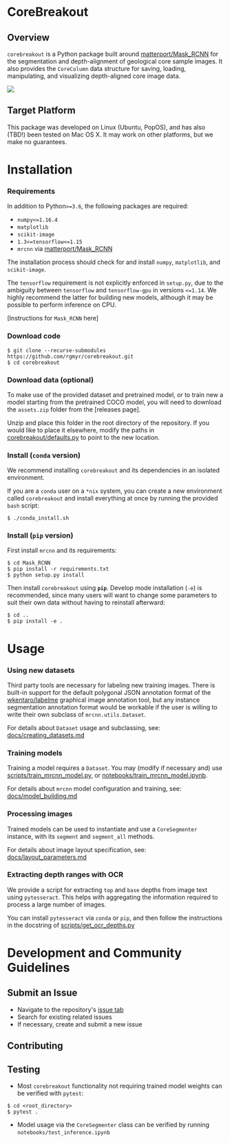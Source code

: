 # CoreBreakout

## Overview

`corebreakout` is a Python package built around [matterport/Mask\_RCNN](https://github.com/matterport/Mask_RCNN) for the segmentation and depth-alignment of geological core sample images. It also provides the `CoreColumn` data structure for saving, loading, manipulating, and visualizing depth-aligned core image data.

![](docs/images/JOSS_figure_workflow.png)


## Target Platform

This package was developed on Linux (Ubuntu, PopOS), and has also (TBD!) been tested on Mac OS X. It may work on other platforms, but we make no guarantees.

# Installation

### Requirements

In addition to Python`>=3.6`, the following packages are required:

- `numpy<=1.16.4`
- `matplotlib`
- `scikit-image`
- `1.3<=tensorflow<=1.15`
- `mrcnn` via [matterport/Mask\_RCNN](https://github.com/matterport/Mask_RCNN)

The installation process should check for and install `numpy`, `matplotlib`, and `scikit-image`.

The `tensorflow` requirement is not explicitly enforced in `setup.py`, due to the ambiguity between `tensorflow` and `tensorflow-gpu` in versions `<=1.14`. We highly recommend the latter for building new models, although it may be possible to perform inference on CPU.

[Instructions for `Mask_RCNN` here]

### Download code

```
$ git clone --recurse-submodules https://github.com/rgmyr/corebreakout.git
$ cd corebreakout
```

### Download data (optional)

To make use of the provided dataset and pretrained model, or to train new a model starting from the pretrained COCO model, you will need to download the `assets.zip` folder from the [releases page].

Unzip and place this folder in the root directory of the repository. If you would like to place it elsewhere, modify the paths in [corebreakout/defaults.py](https://github.com/rgmyr/corebreakout/blob/master/corebreakout/defaults.py) to point to the new location.


### Install (`conda` version)

We recommend installing `corebreakout` and its dependencies in an isolated environment.

If you are a `conda` user on a `*nix` system, you can create a new environment called `corebreakout` and install everything at once by running the provided `bash` script:

```
$ ./conda_install.sh
```

### Install (`pip` version)

First install `mrcnn` and its requirements:
```
$ cd Mask_RCNN
$ pip install -r requirements.txt
$ python setup.py install
```

Then install `corebreakout` using **`pip`**. Develop mode installation (`-e`) is recommended, since many users will want to change some parameters to suit their own data without having to reinstall afterward:
```
$ cd ..
$ pip install -e .
```

# Usage

### Using new datasets

Third party tools are necessary for labeling new training images. There is built-in support for the default polygonal JSON annotation format of the [wkentaro/labelme](https://github.com/wkentaro/labelme) graphical image annotation tool, but any instance segmentation annotation format would be workable if the user is willing to write their own subclass of `mrcnn.utils.Dataset`.

For details about `Dataset` usage and subclassing, see: [docs/creating_datasets.md](https://github.com/rgmyr/corebreakout/blob/master/docs/creating_datasets.md)

### Training models

Training a model requires a `Dataset`. You may (modify if necessary and) use [scripts/train_mrcnn_model.py](https://github.com/rgmyr/corebreakout/blob/master/scripts/train_mrcnn_model.py), or [notebooks/train_mrcnn_model.ipynb]().

For details about `mrcnn` model configuration and training, see: [docs/model_building.md](https://github.com/rgmyr/corebreakout/blob/master/docs/model_building.md)

### Processing images

Trained models can be used to instantiate and use a `CoreSegmenter` instance, with its `segment` and `segment_all` methods.

For details about image layout specification, see: [docs/layout_parameters.md](https://github.com/rgmyr/corebreakout/blob/master/docs/layout_parameters.md)

### Extracting depth ranges with OCR

We provide a script for extracting `top` and `base` depths from image text using `pytesseract`. This helps with aggregating the information required to process a large number of images.

You can install `pytesseract` via `conda` or `pip`, and then follow the instructions in the docstring of [scripts/get_ocr_depths.py](https://github.com/rgmyr/corebreakout/blob/master/scripts/train_mrcnn_model.py)


# Development and Community Guidelines

## Submit an Issue

- Navigate to the repository's [issue tab](https://github.com/rgmyr/corebreakout/issues)
- Search for existing related issues
- If necessary, create and submit a new issue

## Contributing

## Testing

- Most `corebreakout` functionality not requiring trained model weights can be verified with `pytest`:

```
$ cd <root_directory>
$ pytest .
```

- Model usage via the `CoreSegmenter` class can be verified by running `notebooks/test_inference.ipynb`

